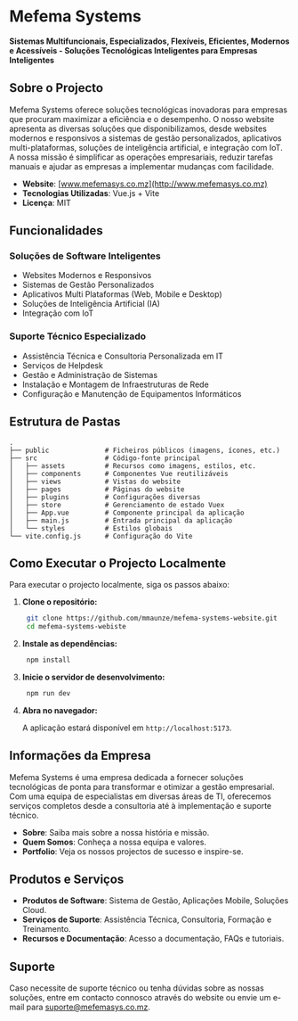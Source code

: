 # Mefema Systems

**Sistemas Multifuncionais, Especializados, Flexíveis, Eficientes, Modernos e Acessíveis - Soluções Tecnológicas Inteligentes para Empresas Inteligentes**

## Sobre o Projecto

Mefema Systems oferece soluções tecnológicas inovadoras para empresas que procuram maximizar a eficiência e o desempenho. O nosso website apresenta as diversas soluções que disponibilizamos, desde websites modernos e responsivos a sistemas de gestão personalizados, aplicativos multi-plataformas, soluções de inteligência artificial, e integração com IoT. A nossa missão é simplificar as operações empresariais, reduzir tarefas manuais e ajudar as empresas a implementar mudanças com facilidade.

- **Website**: [www.mefemasys.co.mz](http://www.mefemasys.co.mz)
- **Tecnologias Utilizadas**: Vue.js + Vite
- **Licença**: MIT

## Funcionalidades

### Soluções de Software Inteligentes

- Websites Modernos e Responsivos
- Sistemas de Gestão Personalizados
- Aplicativos Multi Plataformas (Web, Mobile e Desktop)
- Soluções de Inteligência Artificial (IA)
- Integração com IoT

### Suporte Técnico Especializado

- Assistência Técnica e Consultoria Personalizada em IT
- Serviços de Helpdesk
- Gestão e Administração de Sistemas
- Instalação e Montagem de Infraestruturas de Rede
- Configuração e Manutenção de Equipamentos Informáticos

## Estrutura de Pastas

```plaintext
.
├── public              # Ficheiros públicos (imagens, ícones, etc.)
├── src                 # Código-fonte principal
│   ├── assets          # Recursos como imagens, estilos, etc.
│   ├── components      # Componentes Vue reutilizáveis
│   ├── views           # Vistas do website
│   ├── pages           # Páginas do website
│   ├── plugins         # Configurações diversas
│   ├── store           # Gerenciamento de estado Vuex
│   ├── App.vue         # Componente principal da aplicação
│   ├── main.js         # Entrada principal da aplicação
│   └── styles          # Estilos globais
└── vite.config.js      # Configuração do Vite

```

## Como Executar o Projecto Localmente

Para executar o projecto localmente, siga os passos abaixo:

1. **Clone o repositório:**

   ```bash
    git clone https://github.com/mmaunze/mefema-systems-website.git
    cd mefema-systems-webiste
   ```

2. **Instale as dependências:**

   ```bash
    npm install
   ```

3. **Inicie o servidor de desenvolvimento:**

   ```bash
    npm run dev
   ```

4. **Abra no navegador:**

   A aplicação estará disponível em `http://localhost:5173`.

## Informações da Empresa

Mefema Systems é uma empresa dedicada a fornecer soluções tecnológicas de ponta para transformar e otimizar a gestão empresarial. Com uma equipa de especialistas em diversas áreas de TI, oferecemos serviços completos desde a consultoria até à implementação e suporte técnico.

- **Sobre**: Saiba mais sobre a nossa história e missão.
- **Quem Somos**: Conheça a nossa equipa e valores.
- **Portfolio**: Veja os nossos projectos de sucesso e inspire-se.

## Produtos e Serviços

- **Produtos de Software**: Sistema de Gestão, Aplicações Mobile, Soluções Cloud.
- **Serviços de Suporte**: Assistência Técnica, Consultoria, Formação e Treinamento.
- **Recursos e Documentação**: Acesso a documentação, FAQs e tutoriais.

## Suporte

Caso necessite de suporte técnico ou tenha dúvidas sobre as nossas soluções, entre em contacto connosco através do website ou envie um e-mail para <suporte@mefemasys.co.mz>.
